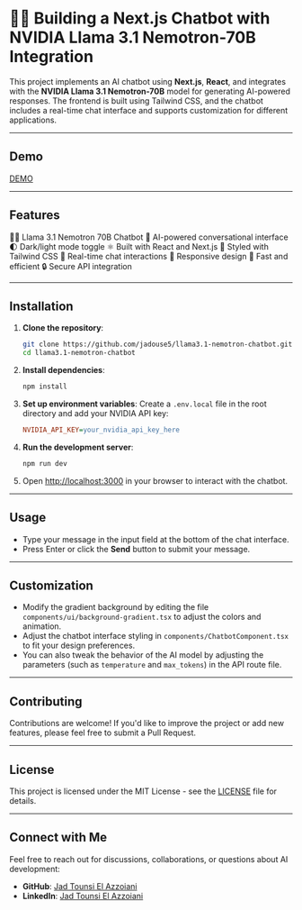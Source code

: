 # 🦙💬 Building a Next.js Chatbot with NVIDIA Llama 3.1 Nemotron-70B Integration

This project implements an AI chatbot using **Next.js**, **React**, and integrates with the **NVIDIA Llama 3.1 Nemotron-70B** model for generating AI-powered responses. The frontend is built using Tailwind CSS, and the chatbot includes a real-time chat interface and supports customization for different applications.

---
## Demo

[DEMO](https://nemotron.vercel.app/)

---

## Features

🦙💬 Llama 3.1 Nemotron 70B Chatbot
🧠 AI-powered conversational interface
🌓 Dark/light mode toggle
⚛️ Built with React and Next.js
🎨 Styled with Tailwind CSS
🔄 Real-time chat interactions
📱 Responsive design
🚀 Fast and efficient
🔒 Secure API integration

---

## Installation

1. **Clone the repository**:
   ```bash
   git clone https://github.com/jadouse5/llama3.1-nemotron-chatbot.git
   cd llama3.1-nemotron-chatbot
   ```

2. **Install dependencies**:
   ```bash
   npm install
   ```

3. **Set up environment variables**:
   Create a `.env.local` file in the root directory and add your NVIDIA API key:
   ```ini
   NVIDIA_API_KEY=your_nvidia_api_key_here
   ```

4. **Run the development server**:
   ```bash
   npm run dev
   ```

5. Open [http://localhost:3000](http://localhost:3000) in your browser to interact with the chatbot.

---

## Usage

- Type your message in the input field at the bottom of the chat interface.
- Press Enter or click the **Send** button to submit your message.

---

## Customization

- Modify the gradient background by editing the file `components/ui/background-gradient.tsx` to adjust the colors and animation.
- Adjust the chatbot interface styling in `components/ChatbotComponent.tsx` to fit your design preferences.
- You can also tweak the behavior of the AI model by adjusting the parameters (such as `temperature` and `max_tokens`) in the API route file.

---

## Contributing

Contributions are welcome! If you'd like to improve the project or add new features, please feel free to submit a Pull Request.

---

## License

This project is licensed under the MIT License - see the [LICENSE](LICENSE) file for details.

---

## Connect with Me

Feel free to reach out for discussions, collaborations, or questions about AI development:

- **GitHub**: [Jad Tounsi El Azzoiani](https://github.com/jadouse5)
- **LinkedIn**: [Jad Tounsi El Azzoiani](https://www.linkedin.com/in/jad-tounsi-el-azzoiani-87499a21a/)
